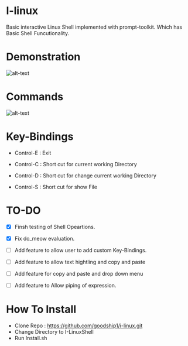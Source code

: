 # I-linux
Basic interactive Linux Shell implemented with prompt-toolkit. Which has Basic Shell Funcutionality.

# Demonstration

![alt-text](https://user-images.githubusercontent.com/10147276/34583359-6b8c72f8-f18f-11e7-90da-560dc3c76cb5.gif)


# Commands

![alt-text](https://user-images.githubusercontent.com/10147276/34612536-3cb17760-f222-11e7-804e-1aa5575efe95.gif)

# Key-Bindings

- Control-E : Exit

- Control-C :  Short cut for current working Directory

- Control-D : Short cut for change current working Directory

- Control-S : Short cut for show File







# TO-DO

- [x] Finsh testing of Shell Opeartions.
- [x] Fix do_meow evaluation.
- [ ] Add feature to allow user to add custom Key-Bindings.
- [ ] Add feature to allow text hightling and copy and paste
- [ ] Add feature for copy and paste and drop down menu
- [ ] Add feature to Allow piping of expression.





# How To Install

-  Clone Repo : https://github.com/goodship1/i-linux.git
-  Change Directory to I-LinuxShell
-  Run Install.sh
